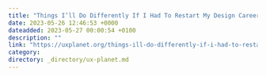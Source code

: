 ```yaml
---
title: "Things I’ll Do Differently If I Had To Restart My Design Career"
date: 2023-05-26 12:46:53 +0000
dateadded: 2023-05-27 00:00:54 +0100
description: ""
link: "https://uxplanet.org/things-ill-do-differently-if-i-had-to-restart-my-design-career-d5146dd1df93?source=rss----819cc2aaeee0---4"
category:
directory: _directory/ux-planet.md
---
```

